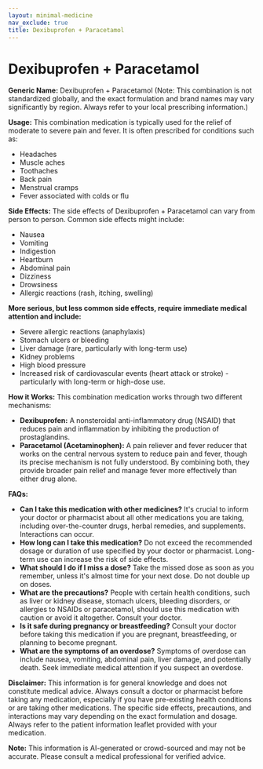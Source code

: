 ```yaml
---
layout: minimal-medicine
nav_exclude: true
title: Dexibuprofen + Paracetamol
---
```


# Dexibuprofen + Paracetamol

**Generic Name:** Dexibuprofen + Paracetamol (Note:  This combination is not standardized globally, and the exact formulation and brand names may vary significantly by region.  Always refer to your local prescribing information.)

**Usage:**  This combination medication is typically used for the relief of moderate to severe pain and fever. It is often prescribed for conditions such as:

* Headaches
* Muscle aches
* Toothaches
* Back pain
* Menstrual cramps
* Fever associated with colds or flu


**Side Effects:**  The side effects of Dexibuprofen + Paracetamol can vary from person to person.  Common side effects might include:

* Nausea
* Vomiting
* Indigestion
* Heartburn
* Abdominal pain
* Dizziness
* Drowsiness
* Allergic reactions (rash, itching, swelling)

**More serious, but less common side effects, require immediate medical attention and include:**

* Severe allergic reactions (anaphylaxis)
* Stomach ulcers or bleeding
* Liver damage (rare, particularly with long-term use)
* Kidney problems
* High blood pressure
* Increased risk of cardiovascular events (heart attack or stroke) - particularly with long-term or high-dose use.


**How it Works:** This combination medication works through two different mechanisms:

* **Dexibuprofen:** A nonsteroidal anti-inflammatory drug (NSAID) that reduces pain and inflammation by inhibiting the production of prostaglandins.
* **Paracetamol (Acetaminophen):** A pain reliever and fever reducer that works on the central nervous system to reduce pain and fever, though its precise mechanism is not fully understood.  By combining both, they provide broader pain relief and manage fever more effectively than either drug alone.


**FAQs:**

* **Can I take this medication with other medicines?**  It's crucial to inform your doctor or pharmacist about all other medications you are taking, including over-the-counter drugs, herbal remedies, and supplements.  Interactions can occur.
* **How long can I take this medication?**  Do not exceed the recommended dosage or duration of use specified by your doctor or pharmacist. Long-term use can increase the risk of side effects.
* **What should I do if I miss a dose?**  Take the missed dose as soon as you remember, unless it's almost time for your next dose. Do not double up on doses.
* **What are the precautions?**  People with certain health conditions, such as liver or kidney disease, stomach ulcers, bleeding disorders, or allergies to NSAIDs or paracetamol, should use this medication with caution or avoid it altogether.  Consult your doctor.
* **Is it safe during pregnancy or breastfeeding?**  Consult your doctor before taking this medication if you are pregnant, breastfeeding, or planning to become pregnant.
* **What are the symptoms of an overdose?** Symptoms of overdose can include nausea, vomiting, abdominal pain, liver damage, and potentially death.  Seek immediate medical attention if you suspect an overdose.


**Disclaimer:** This information is for general knowledge and does not constitute medical advice.  Always consult a doctor or pharmacist before taking any medication, especially if you have pre-existing health conditions or are taking other medications.  The specific side effects, precautions, and interactions may vary depending on the exact formulation and dosage.  Always refer to the patient information leaflet provided with your medication.


**Note:** This information is AI-generated or crowd-sourced and may not be accurate. Please consult a medical professional for verified advice.